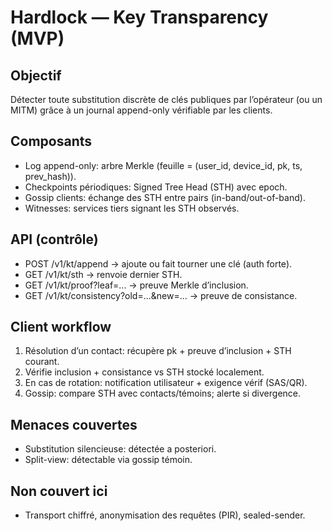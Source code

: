 # Hardlock — Key Transparency (MVP)

## Objectif
Détecter toute substitution discrète de clés publiques par l’opérateur (ou un MITM) grâce à un journal append-only vérifiable par les clients.

## Composants
- Log append-only: arbre Merkle (feuille = (user_id, device_id, pk, ts, prev_hash)).
- Checkpoints périodiques: Signed Tree Head (STH) avec epoch.
- Gossip clients: échange des STH entre pairs (in-band/out-of-band).
- Witnesses: services tiers signant les STH observés.

## API (contrôle)
- POST /v1/kt/append  → ajoute ou fait tourner une clé (auth forte).
- GET  /v1/kt/sth     → renvoie dernier STH.
- GET  /v1/kt/proof?leaf=... → preuve Merkle d’inclusion.
- GET  /v1/kt/consistency?old=...&new=... → preuve de consistance.

## Client workflow
1) Résolution d’un contact: récupère pk + preuve d’inclusion + STH courant.
2) Vérifie inclusion + consistance vs STH stocké localement.
3) En cas de rotation: notification utilisateur + exigence vérif (SAS/QR).
4) Gossip: compare STH avec contacts/témoins; alerte si divergence.

## Menaces couvertes
- Substitution silencieuse: détectée a posteriori.
- Split-view: détectable via gossip témoin.

## Non couvert ici
- Transport chiffré, anonymisation des requêtes (PIR), sealed-sender.
